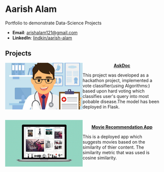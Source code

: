 # Aarish Alam
Portfolio to demonstrate Data-Science Projects

- **Email**: [arishalam121@gmail.com](arishalam121@gmail.com)
- **LinkedIn**: [lindkin/aarish-alam](www.linkedin.com/in/aarish-alam)

## Projects

<img align='left' width="250" height="150" src="./images/doctor-clinic.jpg"> <center>**[AskDoc](https://github.com/noobknights/askdoc)**</center>

This project was developed as a hackathon project, implemented a vote classifier(using Algorithms:) based upon hard voting which classifies user's query into most pobable disease.The model has been deployed in Flask.
<br>
<br>
<br>
<img align='left' width="250" height="150" src="./images/movie.gif"> <center>**[Movie Recommendation App](https://github.com/RheagalFire/Recommeder_Systems)**</center>

This is a deployed app which suggests movies based on the similarity of thier content. The similarity metric that was used is cosine similarity.
<br>
<br>
<br>




